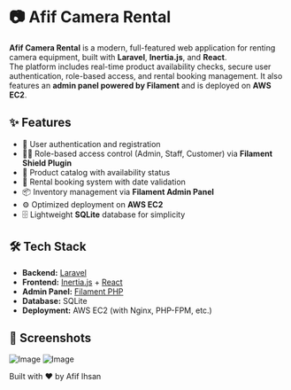 # 📷 Afif Camera Rental

**Afif Camera Rental** is a modern, full-featured web application for renting camera equipment, built with **Laravel**, **Inertia.js**, and **React**.  
The platform includes real-time product availability checks, secure user authentication, role-based access, and rental booking management. It also features an **admin panel powered by Filament** and is deployed on **AWS EC2**.

## ✨ Features

- 🔐 User authentication and registration
- 🧑‍💼 Role-based access control (Admin, Staff, Customer) via **Filament Shield Plugin**
- 🛒 Product catalog with availability status
- 📅 Rental booking system with date validation
- 📦 Inventory management via **Filament Admin Panel**
- ⚙️ Optimized deployment on **AWS EC2**
- 🗄️ Lightweight **SQLite** database for simplicity

## 🛠️ Tech Stack

- **Backend:** [Laravel](https://laravel.com/)
- **Frontend:** [Inertia.js](https://inertiajs.com/) + [React](https://reactjs.org/)
- **Admin Panel:** [Filament PHP](https://filamentphp.com/)
- **Database:** SQLite
- **Deployment:** AWS EC2 (with Nginx, PHP-FPM, etc.)

## 📸 Screenshots
![Image](https://github.com/user-attachments/assets/73e47b12-b900-4961-8c11-ef034c87ff23)
![Image](https://github.com/user-attachments/assets/43ad4cde-3c70-4e54-bbff-188bf90fc2c3)

Built with ❤️ by Afif Ihsan
